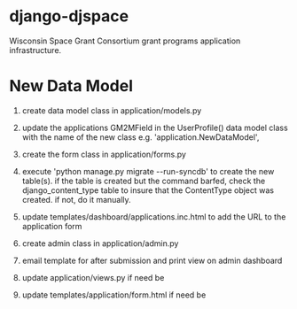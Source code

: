 django-djspace
==============

Wisconsin Space Grant Consortium grant programs application infrastructure.

# New Data Model

1. create data model class in application/models.py

2. update the applications GM2MField in the UserProfile() data model class with the name of the new class e.g. 'application.NewDataModel',

3. create the form class in application/forms.py

4. execute 'python manage.py migrate --run-syncdb' to create the new table(s). if the table is created but the command barfed, check the django_content_type table to insure that the ContentType object was created. if not, do it manually.

5. update templates/dashboard/applications.inc.html to add the URL to the application form

6. create admin class in application/admin.py

7. email template for after submission and print view on admin dashboard

8. update application/views.py if need be

9. update templates/application/form.html if need be
